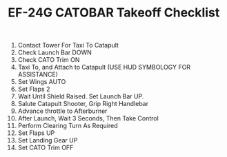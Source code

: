 # EF-24G CATOBAR Takeoff Checklist

<br>

1. Contact Tower For Taxi To Catapult
2. Check Launch Bar DOWN
3. Check CATO Trim ON
4. Taxi To, and Attach to Catapult (USE HUD SYMBOLOGY FOR ASSISTANCE)
5. Set Wings AUTO
6. Set Flaps 2
7. Wait Until Shield Raised. Set Launch Bar UP.
8. Salute Catapult Shooter, Grip Right Handlebar
9. Advance throttle to Afterburner
10. After Launch, Wait 3 Seconds, Then Take Control
11. Perform Clearing Turn As Required
12. Set Flaps UP
13. Set Landing Gear UP
14. Set CATO Trim OFF

<br>
